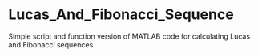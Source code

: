 # Lucas_And_Fibonacci_Sequence
Simple script and function version of MATLAB code for calculating Lucas and Fibonacci sequences

